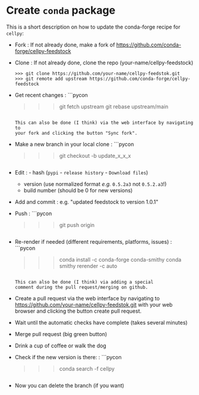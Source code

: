 # Create `conda` package

This is a short description on how to update the conda-forge recipe for `cellpy`:

- Fork
  : If not already done, make a fork of <https://github.com/conda-forge/cellpy-feedstock>
- Clone
  : If not already done, clone the repo (your-name/cellpy-feedstock)

    ```pycon
    >>> git clone https://github.com/your-name/cellpy-feedstok.git
    >>> git remote add upstream https://github.com/conda-forge/cellpy-feedstock
    ```
- Get recent changes
  : ```pycon
    >>> git fetch upstream
    >>> git rebase upstream/main
    ```

    This can also be done (I think) via the web interface by navigating to
    your fork and clicking the button "Sync fork".
- Make a new branch in your local clone
  : ```pycon
    >>> git checkout -b update_x_x_x
    ```
- Edit
  : - hash (`pypi` - `release history` - `Download files`)
    - version (use normalized format *e.g.* `0.5.2a3` not `0.5.2.a3`!)
    - build number (should be 0 for new versions)
- Add and commit
  : e.g. "updated feedstock to version 1.0.1"
- Push
  : ```pycon
    >>> git push origin <branch-name>
    ```
- Re-render if needed (different requirements, platforms, issues)
  : ```pycon
    >>> conda install -c conda-forge conda-smithy
    >>> conda smithy rerender -c auto
    ```

    This can also be done (I think) via adding a special
    comment during the pull request/merging on github.
- Create a pull request via the web interface by navigating to
  <https://github.com/your-name/cellpy-feedstok.git> with your web browser
  and clicking the button create pull request.
- Wait until the automatic checks have complete (takes several minutes)
- Merge pull request (big green button)
- Drink a cup of coffee or walk the dog
- Check if the new version is there:
  : ```pycon
    >>> conda search -f cellpy
    ```
- Now you can delete the branch (if you want)
